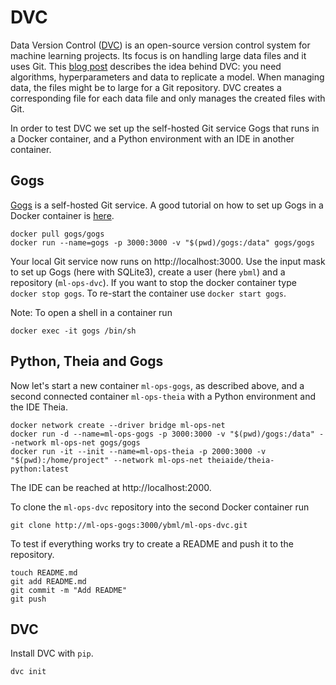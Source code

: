 # DVC

Data Version Control ([DVC](https://dvc.org)) is an open-source version control system for machine learning projects. Its focus is on handling large data files and it uses Git. This [blog post](https://stdiff.net/MB2019051301.html) describes the idea behind DVC: you need algorithms, hyperparameters and data to replicate a model. When managing data, the files might be to large for a Git repository. DVC creates a corresponding file for each data file and only manages the created files with Git.

In order to test DVC we set up the self-hosted Git service Gogs that runs in a Docker container, and a Python environment with an IDE in another container.

## Gogs

[Gogs](https://gogs.io) is a self-hosted Git service. A good tutorial on how to set up Gogs in a Docker container is [here](http://dbg.io/local-github-like-source-control-with-gogs-and-docker/).

```
docker pull gogs/gogs
docker run --name=gogs -p 3000:3000 -v "$(pwd)/gogs:/data" gogs/gogs
```

Your local Git service now runs on http://localhost:3000. Use the input mask to set up Gogs (here with SQLite3), create a user (here `ybml`) and a repository (`ml-ops-dvc`). If you want to stop the docker container type `docker stop gogs`. To re-start the container use `docker start gogs`. 

Note: To open a shell in a container run

```
docker exec -it gogs /bin/sh
```

## Python, Theia and Gogs

Now let's start a new container `ml-ops-gogs`, as described above, and a second connected container `ml-ops-theia` with a Python environment and the IDE Theia.

```
docker network create --driver bridge ml-ops-net
docker run -d --name=ml-ops-gogs -p 3000:3000 -v "$(pwd)/gogs:/data" --network ml-ops-net gogs/gogs
docker run -it --init --name=ml-ops-theia -p 2000:3000 -v "$(pwd):/home/project" --network ml-ops-net theiaide/theia-python:latest
```

The IDE can be reached at http://localhost:2000.

To clone the `ml-ops-dvc` repository into the second Docker container run

```
git clone http://ml-ops-gogs:3000/ybml/ml-ops-dvc.git
```

To test if everything works try to create a README and push it to the repository.

```
touch README.md
git add README.md
git commit -m "Add README"
git push
```

## DVC

Install DVC with `pip`. 

```
dvc init
```


